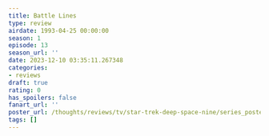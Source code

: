 ```yaml
---
title: Battle Lines
type: review
airdate: 1993-04-25 00:00:00
season: 1
episode: 13
season_url: ''
date: 2023-12-10 03:35:11.267348
categories:
- reviews
draft: true
rating: 0
has_spoilers: false
fanart_url: ''
poster_url: /thoughts/reviews/tv/star-trek-deep-space-nine/series_poster.jpg
tags: []
---
```


